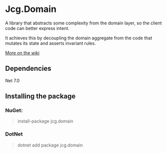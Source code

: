 # Jcg.Domain

A library that abstracts some complexity from the domain layer, so the client code can better express intent.

It achieves this by decoupling the domain aggregate from the code that mutates its state and asserts invariant rules.

[More on the wiki](https://github.com/jcachayG93/jcg-domain-core/wiki)

## Dependencies
Net 7.0

## Installing the package

### NuGet:
> install-package jcg.domain

### DotNet
> dotnet add package jcg.domain



